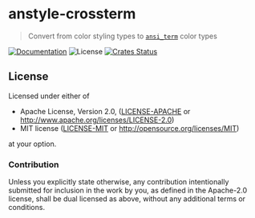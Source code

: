 # anstyle-crossterm

> Convert from color styling types to [`ansi_term`](https:://lib.rs/ansi_term) color types

[![Documentation](https://img.shields.io/badge/docs-master-blue.svg)][Documentation]
![License](https://img.shields.io/crates/l/anstyle-crossterm.svg)
[![Crates Status](https://img.shields.io/crates/v/anstyle-crossterm.svg)](https://crates.io/crates/anstyle-crossterm)

## License

Licensed under either of

 * Apache License, Version 2.0, ([LICENSE-APACHE](LICENSE-APACHE) or http://www.apache.org/licenses/LICENSE-2.0)
 * MIT license ([LICENSE-MIT](LICENSE-MIT) or http://opensource.org/licenses/MIT)

at your option.

### Contribution

Unless you explicitly state otherwise, any contribution intentionally
submitted for inclusion in the work by you, as defined in the Apache-2.0
license, shall be dual licensed as above, without any additional terms or
conditions.

[Crates.io]: https://crates.io/crates/anstyle-crossterm
[Documentation]: https://docs.rs/anstyle-crossterm
